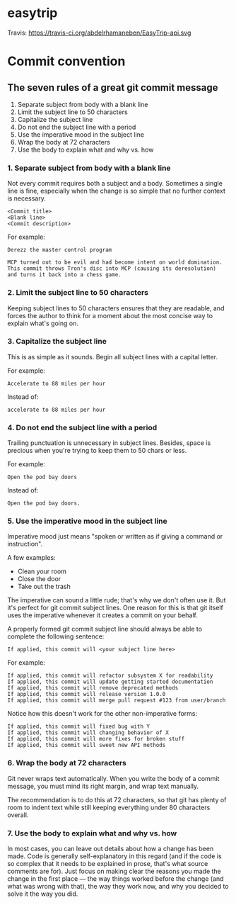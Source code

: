 # easytrip

Travis:
https://travis-ci.org/abdelrhamaneben/EasyTrip-api.svg

# Commit convention

## The seven rules of a great git commit message

1. Separate subject from body with a blank line
2. Limit the subject line to 50 characters
3. Capitalize the subject line
4. Do not end the subject line with a period
5. Use the imperative mood in the subject line
6. Wrap the body at 72 characters
7. Use the body to explain what and why vs. how

### 1. Separate subject from body with a blank line

Not every commit requires both a subject and a body. Sometimes a single line is
fine, especially when the change is so simple that no further context is
necessary.


    <Commit title>
    <Blank line>
    <Commit description>


For example:

    Derezz the master control program

    MCP turned out to be evil and had become intent on world domination.
    This commit throws Tron's disc into MCP (causing its deresolution)
    and turns it back into a chess game.

### 2. Limit the subject line to 50 characters

Keeping subject lines to 50 characters ensures that they are readable, and
forces the author to think for a moment about the most concise way to explain
what's going on.

### 3. Capitalize the subject line

This is as simple as it sounds. Begin all subject lines with a capital letter.

For example:

    Accelerate to 88 miles per hour

Instead of:

    accelerate to 88 miles per hour


### 4. Do not end the subject line with a period

Trailing punctuation is unnecessary in subject lines. Besides, space is
precious when you're trying to keep them to 50 chars or less.

For example:

    Open the pod bay doors

Instead of:

    Open the pod bay doors.

### 5. Use the imperative mood in the subject line

Imperative mood just means "spoken or written as if giving a command or instruction".

A few examples:

- Clean your room
- Close the door
- Take out the trash

The imperative can sound a little rude; that's why we don't often use it. But
it's perfect for git commit subject lines. One reason for this is that git
itself uses the imperative whenever it creates a commit on your behalf.

A properly formed git commit subject line should always be able to complete the following sentence:

    If applied, this commit will <your subject line here>

For example:

    If applied, this commit will refactor subsystem X for readability
    If applied, this commit will update getting started documentation
    If applied, this commit will remove deprecated methods
    If applied, this commit will release version 1.0.0
    If applied, this commit will merge pull request #123 from user/branch

Notice how this doesn't work for the other non-imperative forms:

    If applied, this commit will fixed bug with Y
    If applied, this commit will changing behavior of X
    If applied, this commit will more fixes for broken stuff
    If applied, this commit will sweet new API methods

### 6. Wrap the body at 72 characters

Git never wraps text automatically. When you write the body of a commit
message, you must mind its right margin, and wrap text manually.

The recommendation is to do this at 72 characters, so that git has plenty of
room to indent text while still keeping everything under 80 characters overall.

### 7. Use the body to explain what and why vs. how

In most cases, you can leave out details about how a change has been made. Code
is generally self-explanatory in this regard (and if the code is so complex
that it needs to be explained in prose, that's what source comments are for).
Just focus on making clear the reasons you made the change in the first
place — the way things worked before the change (and what was wrong with that),
the way they work now, and why you decided to solve it the way you did.
